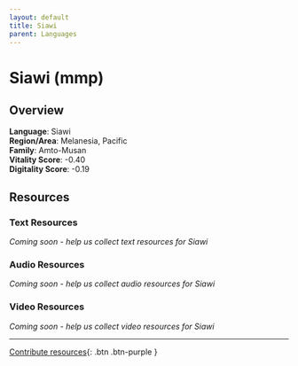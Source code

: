 ```yaml
---
layout: default
title: Siawi
parent: Languages
---
```


# Siawi (mmp)

## Overview

**Language**: Siawi  
**Region/Area**: Melanesia, Pacific  
**Family**: Amto-Musan  
**Vitality Score**: -0.40  
**Digitality Score**: -0.19  

## Resources

### Text Resources
*Coming soon - help us collect text resources for Siawi*

### Audio Resources
*Coming soon - help us collect audio resources for Siawi*

### Video Resources
*Coming soon - help us collect video resources for Siawi*

---

[Contribute resources](https://fairtrain.github.io/){: .btn .btn-purple }
